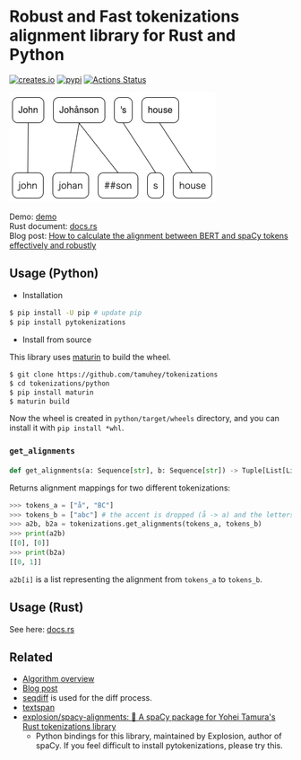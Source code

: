 # Robust and Fast tokenizations alignment library for Rust and Python
[![creates.io](https://img.shields.io/crates/v/tokenizations.svg)](https://crates.io/crates/tokenizations)
[![pypi](https://img.shields.io/pypi/v/pytokenizations.svg)](https://pypi.org/project/pytokenizations/)
[![Actions Status](https://github.com/tamuhey/tokenizations/workflows/Test/badge.svg)](https://github.com/tamuhey/tokenizations/actions)

![sample](./img/demo.png)

Demo: [demo](https://tamuhey.github.io/tokenizations/)  
Rust document: [docs.rs](https://docs.rs/tokenizations)  
Blog post: [How to calculate the alignment between BERT and spaCy tokens effectively and robustly](https://gist.github.com/tamuhey/af6cbb44a703423556c32798e1e1b704)

## Usage (Python)

- Installation

```bash
$ pip install -U pip # update pip
$ pip install pytokenizations
```

- Install from source

This library uses [maturin](https://github.com/PyO3/maturin) to build the wheel.

```console
$ git clone https://github.com/tamuhey/tokenizations
$ cd tokenizations/python
$ pip install maturin
$ maturin build
```

Now the wheel is created in `python/target/wheels` directory, and you can install it with `pip install *whl`.

### `get_alignments`

```python
def get_alignments(a: Sequence[str], b: Sequence[str]) -> Tuple[List[List[int]], List[List[int]]]: ...
```

Returns alignment mappings for two different tokenizations:

```python
>>> tokens_a = ["å", "BC"]
>>> tokens_b = ["abc"] # the accent is dropped (å -> a) and the letters are lowercased(BC -> bc)
>>> a2b, b2a = tokenizations.get_alignments(tokens_a, tokens_b)
>>> print(a2b)
[[0], [0]]
>>> print(b2a)
[[0, 1]]
```

`a2b[i]` is a list representing the alignment from `tokens_a` to `tokens_b`.   

## Usage (Rust)

See here: [docs.rs](https://docs.rs/tokenizations)  

## Related

- [Algorithm overview](./note/algorithm.md)  
- [Blog post](./note/blog_post.md)  
- [seqdiff](https://github.com/tamuhey/seqdiff) is used for the diff process.
- [textspan](https://github.com/tamuhey/textspan)
- [explosion/spacy-alignments: 💫 A spaCy package for Yohei Tamura's Rust tokenizations library](https://github.com/explosion/spacy-alignments)
  - Python bindings for this library, maintained by Explosion, author of spaCy. If you feel difficult to install pytokenizations, please try this.
